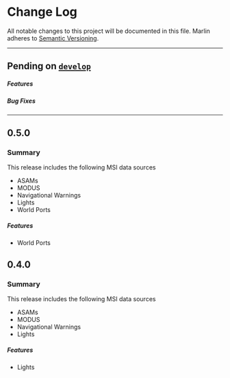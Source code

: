# Change Log
All notable changes to this project will be documented in this file.
Marlin adheres to [Semantic Versioning](http://semver.org/).

---
## Pending on [`develop`](https://github.com/ngageoint/mage-server/tree/develop)

##### Features

##### Bug Fixes

---
## 0.5.0

### Summary
This release includes the following MSI data sources
* ASAMs
* MODUS
* Navigational Warnings
* Lights
* World Ports

##### Features
  * World Ports

## 0.4.0

### Summary
This release includes the following MSI data sources
* ASAMs
* MODUS
* Navigational Warnings
* Lights

##### Features
  * Lights
